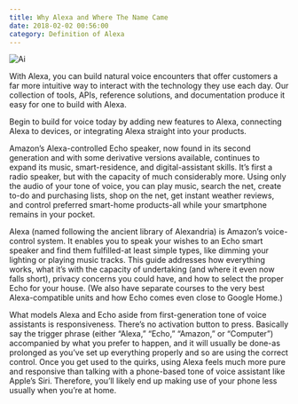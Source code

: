 ```yaml
---
title: Why Alexa and Where The Name Came
date: 2018-02-02 00:56:00
category: Definition of Alexa
---
```


![Ai](https://www.leeloo-dev.com/content/images/1.jpg)

With Alexa, you can build natural voice encounters that offer customers a far more intuitive way to interact with the technology they use each day. Our collection of tools, APIs, reference solutions, and documentation produce it easy for one to build with Alexa.

Begin to build for voice today by adding new features to Alexa, connecting Alexa to devices, or integrating Alexa straight into your products.

Amazon’s Alexa-controlled Echo speaker, now found in its second generation and with some derivative versions available, continues to expand its music, smart-residence, and digital-assistant skills. It’s first a radio speaker, but with the capacity of much considerably more. Using only the audio of your tone of voice, you can play music, search the net, create to-do and purchasing lists, shop on the net, get instant weather reviews, and control preferred smart-home products-all while your smartphone remains in your pocket.

Alexa (named following the ancient library of Alexandria) is Amazon’s voice-control system. It enables you to speak your wishes to an Echo smart speaker and find them fulfilled-at least simple types, like dimming your lighting or playing music tracks. This guide addresses how everything works, what it’s with the capacity of undertaking (and where it even now falls short), privacy concerns you could have, and how to select the proper Echo for your house. (We also have separate courses to the very best Alexa-compatible units and how Echo comes even close to Google Home.)

What models Alexa and Echo aside from first-generation tone of voice assistants is responsiveness. There’s no activation button to press. Basically say the trigger phrase (either “Alexa,” “Echo,” “Amazon,” or “Computer”) accompanied by what you prefer to happen, and it will usually be done-as prolonged as you’ve set up everything properly and so are using the correct control. Once you get used to the quirks, using Alexa feels much more pure and responsive than talking with a phone-based tone of voice assistant like Apple’s Siri. Therefore, you’ll likely end up making use of your phone less usually when you’re at home.